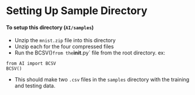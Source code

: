 # Setting Up Sample Directory

#### To setup this directory (`AI/samples`)
 - Unzip the `mnist.zip` file into this directory
 - Unzip each for the four compressed files
 - Run the BCSV()` from the `__init__.py` file from the root directory. ex: 

```
from AI import BCSV
BCSV()
```

 - This should make two `.csv` files in the `samples` directory with the training and testing data. 